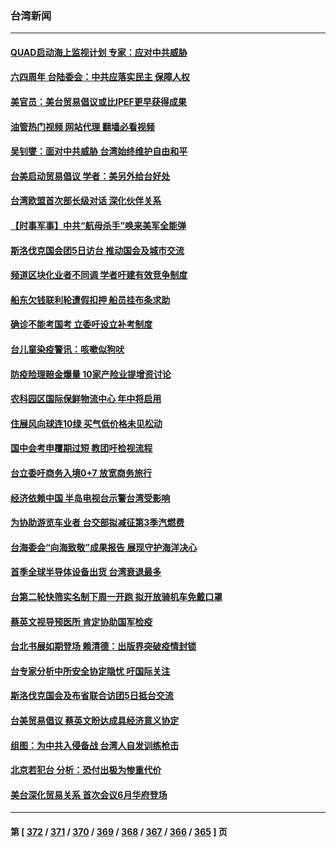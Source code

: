 ### 台湾新闻
---
#### [QUAD启动海上监视计划 专家：应对中共威胁](../../pages/ncid1349361/n13750988.md?06032045) 
#### [六四周年 台陆委会：中共应落实民主 保障人权](../../pages/ncid1349361/n13751442.md?06032045) 
#### [美官员：美台贸易倡议或比IPEF更早获得成果](../../pages/ncid1349361/n13751454.md?06032045) 
#### [油管热门视频 网站代理 翻墙必看视频](http://209.222.30.114:81/youtube.html?06032045)
#### [吴钊燮：面对中共威胁 台湾始终维护自由和平](../../pages/ncid1349361/n13751361.md?06032045) 
#### [台美启动贸易倡议 学者：美另外给台好处](../../pages/ncid1349361/n13751031.md?06032045) 
#### [台湾欧盟首次部长级对话 深化伙伴关系](../../pages/ncid1349361/n13751071.md?06032045) 
#### [【时事军事】中共“航母杀手”唤来美军全能弹](../../pages/ncid1349361/n13750425.md?06032045) 
#### [斯洛伐克国会团5日访台 推动国会及城市交流](../../pages/ncid1349361/n13751046.md?06032045) 
#### [频道区块化业者不同调 学者吁建有效竞争制度](../../pages/ncid1349361/n13751044.md?06032045) 
#### [船东欠钱联利轮遭假扣押 船员挂布条求助](../../pages/ncid1349361/n13751047.md?06032045) 
#### [确诊不能考国考 立委吁设立补考制度](../../pages/ncid1349361/n13751007.md?06032045) 
#### [台儿童染疫警讯：咳嗽似狗吠](../../pages/ncid1349361/n13751017.md?06032045) 
#### [防疫险理赔金爆量 10家产险业提增资讨论](../../pages/ncid1349361/n13751016.md?06032045) 
#### [农科园区国际保鲜物流中心 年中将启用](../../pages/ncid1349361/n13751014.md?06032045) 
#### [住展风向球连10绿 买气低价格未见松动](../../pages/ncid1349361/n13751013.md?06032045) 
#### [国中会考申覆期过短 教团吁检视流程](../../pages/ncid1349361/n13751018.md?06032045) 
#### [台立委吁商务入境0+7 放宽商务旅行](../../pages/ncid1349361/n13750986.md?06032045) 
#### [经济依赖中国 半岛电视台示警台湾受影响](../../pages/ncid1349361/n13750999.md?06032045) 
#### [为协助游览车业者 台交部拟减征第3季汽燃费](../../pages/ncid1349361/n13750985.md?06032045) 
#### [台海委会“向海致敬”成果报告 展现守护海洋决心](../../pages/ncid1349361/n13750972.md?06032045) 
#### [首季全球半导体设备出货 台湾衰退最多](../../pages/ncid1349361/n13750973.md?06032045) 
#### [台第二轮快筛实名制下周一开跑 拟开放骑机车免戴口罩](../../pages/ncid1349361/n13750975.md?06032045) 
#### [蔡英文视导预医所 肯定协助国军检疫](../../pages/ncid1349361/n13750919.md?06032045) 
#### [台北书展如期登场 赖清德：出版界突破疫情封锁](../../pages/ncid1349361/n13750882.md?06032045) 
#### [台专家分析中所安全协定隐忧 吁国际关注](../../pages/ncid1349361/n13750685.md?06032045) 
#### [斯洛伐克国会及布省联合访团5日抵台交流](../../pages/ncid1349361/n13750694.md?06032045) 
#### [台美贸易倡议 蔡英文盼达成具经济意义协定](../../pages/ncid1349361/n13750626.md?06032045) 
#### [组图：为中共入侵备战 台湾人自发训练枪击](../../pages/ncid1349361/n13750418.md?06032045) 
#### [北京若犯台 分析：恐付出极为惨重代价](../../pages/ncid1349361/n13750116.md?06032045) 
#### [美台深化贸易关系 首次会议6月华府登场](../../pages/ncid1349361/n13750203.md?06032045) 

---
#### 第 [ [372](./372.md?06032045) / [371](./371.md?06032045) / [370](./370.md?06032045) / [369](./369.md?06032045) / [368](./368.md?06032045) / [367](./367.md?06032045) / [366](./366.md?06032045) / [365](./365.md?06032045) ] 页
